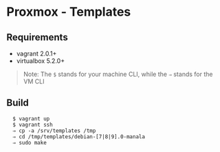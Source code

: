 # Proxmox - Templates

## Requirements

  * vagrant 2.0.1+
  * virtualbox 5.2.0+

> Note: The `$` stands for your machine CLI, while the `⇒` stands for the VM CLI

## Build

```
  $ vagrant up
  $ vagrant ssh
  ⇒ cp -a /srv/templates /tmp
  ⇒ cd /tmp/templates/debian-[7|8|9].0-manala
  ⇒ sudo make
```
